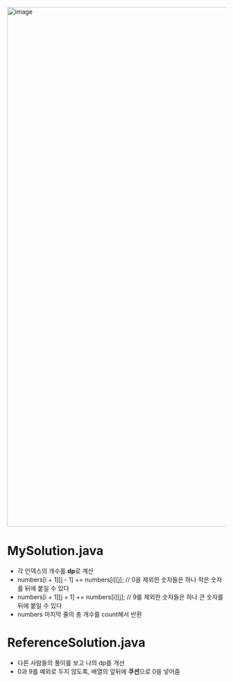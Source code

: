 <img width="1199" alt="image" src="https://user-images.githubusercontent.com/48542327/95547506-229e9380-0a3e-11eb-917b-a00e37347309.png">

# MySolution.java
* 각 인덱스의 개수를 **dp**로 계산
* numbers[i + 1][j - 1] += numbers[i][j]; // 0을 제외한 숫자들은 하나 작은 숫자를 뒤에 붙일 수 있다
* numbers[i + 1][j + 1] += numbers[i][j]; // 9를 제외한 숫자들은 하나 큰 숫자를 뒤에 붙일 수 있다
* numbers 마지막 줄의 총 개수를 count해서 반환

# ReferenceSolution.java
* 다른 사람들의 풀이를 보고 나의 dp를 개선
* 0과 9를 예외로 두지 않도록, 배열의 앞뒤에 **쿠션**으로 0을 넣어줌
